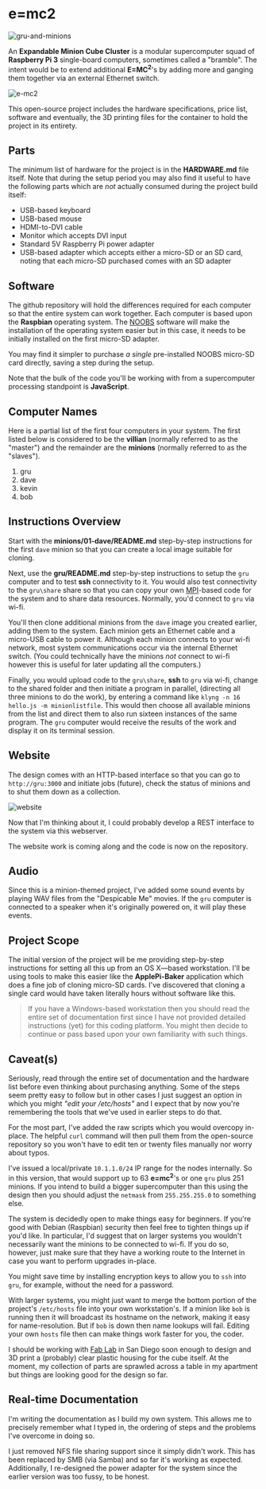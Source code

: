# e=mc2
![gru-and-minions](https://cloud.githubusercontent.com/assets/15971213/21572675/a89f9b02-ce90-11e6-8bd3-a8a401a138c0.jpg)

An **Expandable Minion Cube Cluster** is a modular supercomputer squad of **Raspberry Pi 3** single-board computers, sometimes called a "bramble".  The intent would be to extend additional **E=MC<sup>2</sup>**'s by adding more and ganging them together via an external Ethernet switch.

![e-mc2](https://cloud.githubusercontent.com/assets/15971213/21573476/a4d8f834-ce99-11e6-9f22-037fb59d4d8b.png)

This open-source project includes the hardware specifications, price list, software and eventually, the 3D printing files for the container to hold the project in its entirety.

## Parts
The minimum list of hardware for the project is in the **HARDWARE.md** file itself.  Note that during the setup period you may also find it useful to have the following parts which are *not* actually consumed during the project build itself:

* USB-based keyboard
* USB-based mouse
* HDMI-to-DVI cable
* Monitor which accepts DVI input
* Standard 5V Raspberry Pi power adapter
* USB-based adapter which accepts either a micro-SD or an SD card, noting that each micro-SD purchased comes with an SD adapter

## Software
The github repository will hold the differences required for each computer so that the entire system can work together.  Each computer is based upon the **Raspbian** operating system.  The [NOOBS](https://www.raspberrypi.org/documentation/installation/noobs.md) software will make the installation of the operating system easier but in this case, it needs to be initially installed on the first micro-SD adapter.

You may find it simpler to purchase *a single* pre-installed NOOBS micro-SD card directly, saving a step during the setup.

Note that the bulk of the code you'll be working with from a supercomputer processing standpoint is **JavaScript**.

## Computer Names
Here is a partial list of the first four computers in your system.  The first listed below is considered to be the **villian** (normally referred to as the "master") and the remainder are the **minions** (normally referred to as the "slaves").

1. gru
2. dave
3. kevin
4. bob

## Instructions Overview

Start with the **minions/01-dave/README.md** step-by-step instructions for the first `dave` minion so that you can create a local image suitable for cloning.

Next, use the **gru/README.md** step-by-step instructions to setup the `gru` computer and to test **ssh** connectivity to it.  You would also test connectivity to the `gru\share` share so that you can copy your own [MPI](https://en.wikipedia.org/wiki/Message_Passing_Interface)-based code for the system and to share data resources.  Normally, you'd connect to `gru` via wi-fi.

You'll then clone additional minions from the `dave` image you created earlier, adding them to the system.  Each minion gets an Ethernet cable and a micro-USB cable to power it.  Although each minion connects to your wi-fi network, most system communications occur via the internal Ethernet switch.  (You could technically have the minions *not* connect to wi-fi however this is useful for later updating all the computers.)

Finally, you would upload code to the `gru\share`, **ssh** to `gru` via wi-fi, change to the shared folder and then initiate a program in parallel, (directing all three minions to do the work), by entering a command like `klyng -n 16 hello.js -m minionlistfile`.  This would then choose all available minions from the list and direct them to also run sixteen instances of the same program.  The `gru` computer would receive the results of the work and display it on its terminal session.

## Website
The design comes with an HTTP-based interface so that you can go to `http://gru:3000` and initiate jobs (future), check the status of minions and to shut them down as a collection.

![website](https://cloud.githubusercontent.com/assets/15971213/21596759/818ee49e-d0f4-11e6-9f9b-2c920954e884.png)

Now that I'm thinking about it, I could probably develop a REST interface to the system via this webserver.

The website work is coming along and the code is now on the repository.

## Audio
Since this is a minion-themed project, I've added some sound events by playing WAV files from the "Despicable Me" movies.  If the `gru` computer is connected to a speaker when it's originally powered on, it will play these events.

## Project Scope
The initial version of the project will be me providing step-by-step instructions for setting all this up from an OS X—based workstation.  I'll be using tools to make this easier like the **ApplePi-Baker** application which does a fine job of cloning micro-SD cards.  I've discovered that cloning a single card would have taken literally hours without software like this.

> If you have a Windows-based workstation then you should read the entire set of documentation first since I have not provided detailed instructions (yet) for this coding platform.  You might then decide to continue or pass based upon your own familiarity with such things.

## Caveat(s)
Seriously, read through the entire set of documentation and the hardware list before even thinking about purchasing anything.  Some of the steps seem pretty easy to follow but in other cases I just suggest an option in which you might *"edit your /etc/hosts"* and I expect that by now you're remembering the tools that we've used in earlier steps to do that.

For the most part, I've added the raw scripts which you would overcopy in-place.  The helpful `curl` command will then pull them from the open-source repository so you won't have to edit ten or twenty files manually nor worry about typos.

I've issued a local/private `10.1.1.0/24` IP range for the nodes internally.  So in this version, that would support up to 63 **e=mc<sup>2</sup>**'s or one `gru` plus 251 minions.  If you intend to build a bigger supercomputer than this using the design then you should adjust the `netmask` from `255.255.255.0` to something else.

The system is decidedly open to make things easy for beginners.  If you're good with Debian (Raspbian) security then feel free to tighten things up if you'd like.  In particular, I'd suggest that on larger systems you wouldn't necessarily want the minions to be connected to wi-fi.  If you do so, however, just make sure that they have a working route to the Internet in case you want to perform upgrades in-place.

You might save time by installing encryption keys to allow you to `ssh` into `gru`, for example, without the need for a password.

With larger systems, you might just want to merge the bottom portion of the project's `/etc/hosts` file into your own workstation's.  If a minion like `bob` is running then it will broadcast its hostname on the network, making it easy for name-resolution.  But if `bob` is down then name lookups will fail.  Editing your own `hosts` file then can make things work faster for you, the coder.

I should be working with [Fab Lab](http://www.fablabsd.org/tools/) in San Diego soon enough to design and 3D print a (probably) clear plastic housing for the cube itself.  At the moment, my collection of parts are sprawled across a table in my apartment but things are looking good for the design so far.

## Real-time Documentation
I'm writing the documentation as I build my own system.  This allows me to precisely remember what I typed in, the ordering of steps and the problems I've overcome in doing so.

I just removed NFS file sharing support since it simply didn't work.  This has been replaced by SMB (via Samba) and so far it's working as expected.  Additionally, I re-designed the power adapter for the system since the earlier version was too fussy, to be honest.
